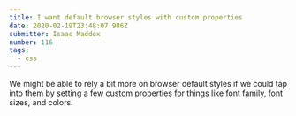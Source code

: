 ```yaml
---
title: I want default browser styles with custom properties
date: 2020-02-19T23:48:07.986Z
submitter: Isaac Maddox
number: 116
tags:
  - css
---
```

We might be able to rely a bit more on browser default styles if we could tap into them by setting a few custom properties for things like font family, font sizes, and colors.
